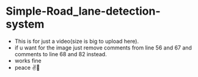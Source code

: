 # Simple-Road_lane-detection-system

- This is for just a video(size is big to upload here).
- if u want for the image just remove comments from line 56 and 67 and comments to line 68 and 82 instead.
- works fine
- peace ✌️🙂

